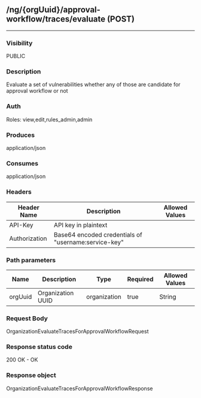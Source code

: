 ## /ng/{orgUuid}/approval-workflow/traces/evaluate (POST)
---
### Visibility
PUBLIC
### Description
Evaluate a set of vulnerabilities whether any of those are candidate for approval workflow or not
### Auth
Roles: view,edit,rules_admin,admin
### Produces
application/json
### Consumes
application/json
### Headers
| Header Name | Description | Allowed Values |
| ----------- | ----------- | ----------- |
| API-Key | API key in plaintext |  |
| Authorization | Base64 encoded credentials of &quot;username:service-key&quot; |  |
### Path parameters
| Name | Description | Type | Required | Allowed Values |
| ----------- | ----------- | ----------- | ----------- | ----------- |
| orgUuid | Organization UUID | organization | true | String |
### Request Body
OrganizationEvaluateTracesForApprovalWorkflowRequest
### Response status code
200 OK - OK
### Response object
OrganizationEvaluateTracesForApprovalWorkflowResponse
